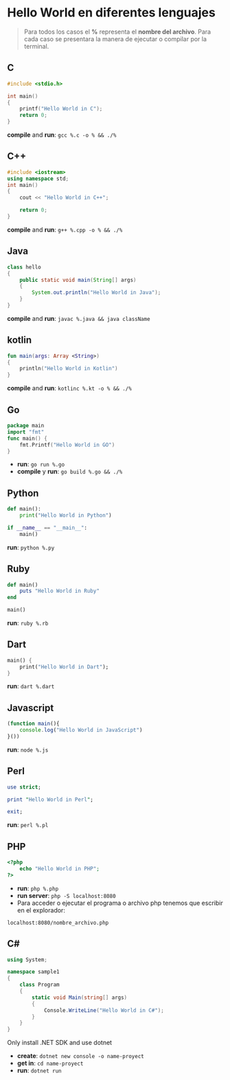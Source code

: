 # __Hello World__ en diferentes lenguajes

> Para todos los casos el **%** representa el **nombre del archivo**.
> Para cada caso se presentara la manera de ejecutar o compilar por la terminal.

## C
```c
#include <stdio.h>

int main()
{
    printf("Hello World in C");
    return 0;
}
```
**compile** and **run**: `gcc %.c -o % && ./%`

## C++
```c++
#include <iostream>
using namespace std;
int main()
{
    cout << "Hello World in C++";

    return 0;
}
```
**compile** and **run**: `g++ %.cpp -o % && ./%`

## Java
```java
class hello
{
	public static void main(String[] args)
	{
		System.out.println("Hello World in Java");
	}
}
```
**compile** and **run**: `javac %.java && java className`

## kotlin
```kotlin
fun main(args: Array <String>)
{
    println("Hello World in Kotlin")
}
```
**compile** and **run**: `kotlinc %.kt -o % && ./%`

## Go
```go
package main
import "fmt"
func main() {
	fmt.Printf("Hello World in GO")
}
```
- **run**: `go run %.go`
- **compile** y **run**: `go build %.go && ./%`

## Python
```python
def main():
    print("Hello World in Python")

if __name__ == "__main__":
    main()
```
**run**: `python %.py`

## Ruby
```ruby
def main()
    puts "Hello World in Ruby"
end

main()
```
**run**: `ruby %.rb`

## Dart
```dart
main() {
    print("Hello World in Dart");
}
```
**run**: `dart %.dart`

## Javascript
```js
(function main(){
    console.log("Hello World in JavaScript")
}())
```
**run**: `node %.js`

## Perl
```perl
use strict;

print "Hello World in Perl";

exit;
```
**run**: `perl %.pl`

## PHP
```php
<?php  
    echo "Hello World in PHP";
?>
```
- **run**: `php %.php`
- **run server**: `php -S localhost:8080`
- Para acceder o ejecutar el programa o archivo php tenemos que escribir en el explorador:
```
localhost:8080/nombre_archivo.php
```

## C#
```c#
using System;

namespace sample1
{
    class Program
    {
        static void Main(string[] args)
        {
            Console.WriteLine("Hello World in C#");
        }
    }
}
```
Only install .NET SDK and use dotnet
- **create**: `dotnet new console -o name-proyect`
- **get in**: `cd name-proyect`
- **run**: `dotnet run`
